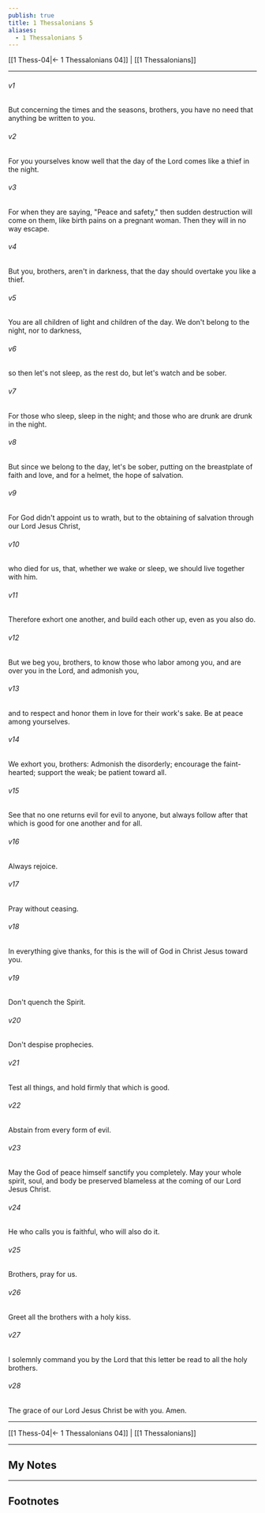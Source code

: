 ```yaml
---
publish: true
title: 1 Thessalonians 5
aliases:
  - 1 Thessalonians 5
---
```


[[1 Thess-04|← 1 Thessalonians 04]] | [[1 Thessalonians]]
***



###### v1 
But concerning the times and the seasons, brothers, you have no need that anything be written to you. 

###### v2 
For you yourselves know well that the day of the Lord comes like a thief in the night. 

###### v3 
For when they are saying, "Peace and safety," then sudden destruction will come on them, like birth pains on a pregnant woman. Then they will in no way escape. 

###### v4 
But you, brothers, aren't in darkness, that the day should overtake you like a thief. 

###### v5 
You are all children of light and children of the day. We don't belong to the night, nor to darkness, 

###### v6 
so then let's not sleep, as the rest do, but let's watch and be sober. 

###### v7 
For those who sleep, sleep in the night; and those who are drunk are drunk in the night. 

###### v8 
But since we belong to the day, let's be sober, putting on the breastplate of faith and love, and for a helmet, the hope of salvation. 

###### v9 
For God didn't appoint us to wrath, but to the obtaining of salvation through our Lord Jesus Christ, 

###### v10 
who died for us, that, whether we wake or sleep, we should live together with him. 

###### v11 
Therefore exhort one another, and build each other up, even as you also do. 

###### v12 
But we beg you, brothers, to know those who labor among you, and are over you in the Lord, and admonish you, 

###### v13 
and to respect and honor them in love for their work's sake. Be at peace among yourselves. 

###### v14 
We exhort you, brothers: Admonish the disorderly; encourage the faint-hearted; support the weak; be patient toward all. 

###### v15 
See that no one returns evil for evil to anyone, but always follow after that which is good for one another and for all. 

###### v16 
Always rejoice. 

###### v17 
Pray without ceasing. 

###### v18 
In everything give thanks, for this is the will of God in Christ Jesus toward you. 

###### v19 
Don't quench the Spirit. 

###### v20 
Don't despise prophecies. 

###### v21 
Test all things, and hold firmly that which is good. 

###### v22 
Abstain from every form of evil. 

###### v23 
May the God of peace himself sanctify you completely. May your whole spirit, soul, and body be preserved blameless at the coming of our Lord Jesus Christ. 

###### v24 
He who calls you is faithful, who will also do it. 

###### v25 
Brothers, pray for us. 

###### v26 
Greet all the brothers with a holy kiss. 

###### v27 
I solemnly command you by the Lord that this letter be read to all the holy brothers. 

###### v28 
The grace of our Lord Jesus Christ be with you. Amen.

***
[[1 Thess-04|← 1 Thessalonians 04]] | [[1 Thessalonians]]

---
## My Notes

---
## Footnotes